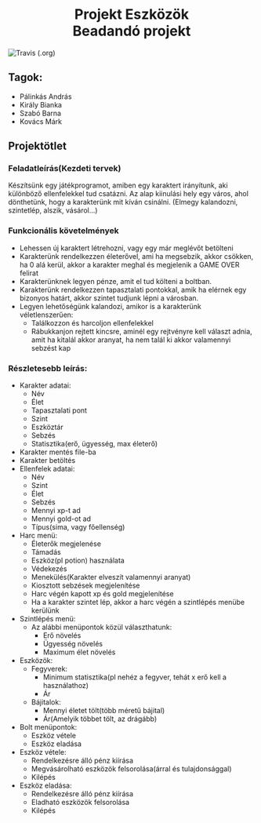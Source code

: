 <h1 align="center">Projekt Eszközök<br>Beadandó projekt</h1>

![Travis (.org)](https://img.shields.io/travis/pandris97/JavaConsoleRPG.svg?style=popout)

## Tagok:
- Pálinkás András
- Király Bianka
- Szabó Barna
- Kovács Márk

## Projektötlet
### Feladatleírás(Kezdeti tervek)
Készítsünk egy játékprogramot, amiben egy karaktert irányítunk, aki különböző ellenfelekkel tud csatázni. Az alap kiinulási hely egy város, ahol dönthetünk, hogy a karakterünk mit kíván csinálni. (Elmegy kalandozni, szintetlép, alszik, vásárol...)
### Funkcionális követelmények
- Lehessen új karaktert létrehozni, vagy egy már meglévőt betölteni
- Karakterünk rendelkezzen életerővel, ami ha megsebzik, akkor csökken, ha 0 alá kerül, akkor a karakter meghal és megjelenik a GAME OVER felirat
- Karakterünknek legyen pénze, amit el tud költeni a boltban. 
- Karakterünk rendelkezzen tapasztalati pontokkal, amik ha elérnek egy bizonyos határt, akkor szintet tudjunk lépni a városban.
- Legyen lehetőségünk kalandozi, amikor is a karakterünk véletlenszerűen:
  - Találkozzon és harcoljon ellenfelekkel
  - Rábukkanjon rejtett kincsre, aminél egy rejtvényre kell választ adnia, amit ha kitalál akkor aranyat, ha nem talál ki akkor valamennyi sebzést kap
### Részletesebb leírás:
- Karakter adatai:
  - Név
  - Élet
  - Tapasztalati pont
  - Szint
  - Eszköztár
  - Sebzés
  - Statisztika(erő, ügyesség, max életerő)
- Karakter mentés file-ba
- Karakter betöltés
- Ellenfelek adatai:
  - Név
  - Szint
  - Élet
  - Sebzés
  - Mennyi xp-t ad
  - Mennyi gold-ot ad
  - Típus(sima, vagy főellenség)
- Harc menü:
  - Életerők megjelenése
  - Támadás
  - Eszköz(pl potion) használata
  - Védekezés
  - Menekülés(Karakter elveszít valamennyi aranyat)
  - Kiosztott sebzések megjelenítése
  - Harc végén kapott xp és gold megjelenítése
  - Ha a karakter szintet lép, akkor a harc végén a szintlépés menübe kerülünk
- Szintlépés menü:
  - Az alábbi menüpontok közül választhatunk:
    - Erő növelés
    - Ügyesség növelés
    - Maximum élet növelés
- Eszközök:
  - Fegyverek:
    - Minimum statisztika(pl nehéz a fegyver, tehát x erő kell a használathoz)
    - Ár
  - Bájitalok:
    - Mennyi életet tölt(több méretű bájital)
    - Ár(Amelyik többet tölt, az drágább)
- Bolt menüpontok:
  - Eszköz vétele
  - Eszköz eladása
- Eszköz vétele:
  - Rendelkezésre álló pénz kiírása
  - Megvásárolható eszközök felsorolása(árral és tulajdonsággal)
  - Kilépés
- Eszköz eladása:
  - Rendelkezésre álló pénz kiírása
  - Eladható eszközök felsorolása
  - Kilépés
